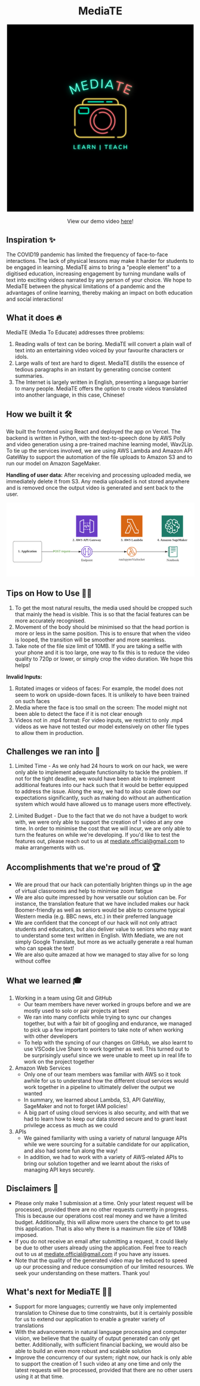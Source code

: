 <p align="center">
    <h1 align="center"> MediaTE </h1>
</p>
<p align="center">
  <a href="https://youtu.be/mA7vj2mloIw">
    <img src="/readme/logo.png" />
  </a>
</p>
<p align="center">
  View our demo video <a href="https://youtu.be/sSmaW7rKj0s">here</a>!
</p>

## Inspiration ✨
The COVID19 pandemic has limited the frequency of face-to-face interactions. The lack of physical lessons may make it harder for students to be engaged in learning. MediaTE aims to bring a "people element" to a digitised education, increasing engagement by turning mundane walls of text into exciting videos narrated by any person of your choice. We hope to MediaTE between the physical limitations of a pandemic and the advantages of online learning, thereby making an impact on both education and social interactions!

## What it does 🔥
MediaTE (Media To Educate) addresses three problems:
1. Reading walls of text can be boring. MediaTE will convert a plain wall of text into an entertaining video voiced by your favourite characters or idols. 
2. Large walls of text are hard to digest. MediaTE distills the essence of tedious paragraphs in an instant by generating concise content summaries.
3. The Internet is largely written in English, presenting a language barrier to many people. MediaTE offers the option to create videos translated into another language, in this case, Chinese!

## How we built it 🛠
We built the frontend using React and deployed the app on Vercel. The backend is written in Python, with the text-to-speech done by AWS Polly and video generation using a pre-trained machine learning model, Wav2Lip. To tie up the services involved, we are using AWS Lambda and Amazon API GateWay to support the automation of the file uploads to Amazon S3 and to run our model on Amazon SageMaker.

**Handling of user data:** After receiving and processing uploaded media, we immediately delete it from S3. Any media uploaded is not stored anywhere and is removed once the output video is generated and sent back to the user. 

![Alt text](/readme/architecture.png "Solution Architecture")


## Tips on How to Use 💁‍♂️
1. To get the most natural results, the media used should be cropped such that mainly the head is visible. This is so that the facial features can be more accurately recognised. 
2. Movement of the body should be minimised so that the head portion is more or less in the same position. This is to ensure that when the video is looped, the transition will be smoother and more seamless. 
3. Take note of the file size limit of 10MB. If you are taking a selfie with your phone and it is too large, one way to fix this is to reduce the video quality to 720p or lower, or simply crop the video duration. We hope this helps!

**Invalid Inputs:**
1. Rotated images or videos of faces: For example, the model does not seem to work on upside-down faces. It is unlikely to have been trained on such faces
2. Media where the face is too small on the screen: The model might not been able to detect the face if it is not clear enough
3. Videos not in .mp4 format: For video inputs, we restrict to only .mp4 videos as we have not tested our model extensively on other file types to allow them in production.

## Challenges we ran into 🧗
1. Limited Time -  As we only had 24 hours to work on our hack, we were only able to implement adequate functionality to tackle the problem. If not for the tight deadline, we would have been able to implement additional features into our hack such that it would be better equipped to address the issue. Along the way, we had to also scale down our expectations significantly, such as making do without an authentication system which would have allowed us to manage users more effectively.

2. Limited Budget - Due to the fact that we do not have a budget to work with, we were only able to support the creation of 1 video at any one time. In order to minimise the cost that we will incur, we are only able to turn the features on while we're developing. If you'd like to test the features out, please reach out to us at [mediate.official@gmail.com](mailto:mediate.official@gmail.com) to make arrangements with us.

## Accomplishments that we're proud of 🏆
- We are proud that our hack can potentially brighten things up in the age of virtual classrooms and help to minimise zoom fatigue
- We are also quite impressed by how versatile our solution can be. For instance, the translation feature that we have included makes our hack Boomer-friendly as well as seniors would be able to consume typical Western media (e.g. BBC news, etc.) in their preferred language
- We are confident that the concept of our hack will not only attract students and educators, but also deliver value to seniors who may want to understand some text written in English. With Mediate, we are not simply Google Translate, but more as we actually generate a real human who can speak the text!
- We are also quite amazed at how we managed to stay alive for so long without coffee 

## What we learned 🎓
1. Working in a team using Git and GitHub
    - Our team members have never worked in groups before and we are mostly used to solo or pair projects at best
    - We ran into many conflicts while trying to sync our changes together, but with a fair bit of googling and endurance, we managed to pick up a few important pointers to take note of when working with other developers
    - To help with the syncing of our changes on GitHub, we also learnt to use VSCode Live Share to work together as well. This turned out to be surprisingly useful since we were unable to meet up in real life to work on the project together
2. Amazon Web Services
    - Only one of our team members was familiar with AWS so it took awhile for us to understand how the different cloud services would work together in a pipeline to ultimately deliver the output we wanted
    - In summary, we learned about Lambda, S3, API GateWay, SageMaker and not to forget IAM policies!
    - A big part of using cloud services is also security, and with that we had to learn how to keep our data stored secure and to grant least privilege access as much as we could
3. APIs
    - We gained familiarity with using a variety of natural language APIs while we were sourcing for a suitable candidate for our application, and also had some fun along the way!
    - In addition, we had to work with a variety of AWS-related APIs to bring our solution together and we learnt about the risks of managing API keys securely. 

## Disclaimers 🙊
- Please only make 1 submission at a time. Only your latest request will be processed, provided there are no other requests currently in progress. This is because our operations cost real money and we have a limited budget. Additionally, this will allow more users the chance to get to use this application. That is also why there is a maximum file size of 10MB imposed. 
- If you do not receive an email after submitting a request, it could likely be due to other users already using the application. Feel free to reach out to us at mediate.official@gmail.com if you have any issues.
- Note that the quality of the generated video may be reduced to speed up our processing and reduce consumption of our limited resources. We seek your understanding on these matters. Thank you!

## What's next for MediaTE 🏃‍♂️
- Support for more languages; currently we have only implemented translation to Chinese due to time constraints, but it is certainly possible for us to extend our application to enable a greater variety of translations
- With the advancements in natural language processing and computer vision, we believe that the quality of output generated can only get better. Additionally, with sufficient financial backing, we would also be able to build an even more robust and scalable solution
- Improve the concurrency of our system; right now, our hack is only able to support the creation of 1 such video at any one time and only the latest requests will be processed, provided that there are no other users using it at that time.
